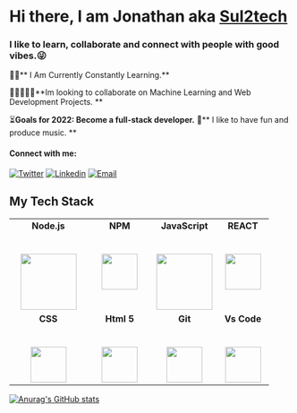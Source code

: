 # Hi there, I am Jonathan aka [Sul2tech](http://sul2tech.com "Sul2tech")

###  I like to learn, collaborate and connect with people with good vibes.😜



🐱‍🏍** I Am Currently Constantly Learning.**

👩🏽‍🤝‍👩🏻**Im looking to collaborate on Machine Learning and Web Development Projects. **

⏳**Goals for 2022: Become a full-stack developer.**
🎹** I like to have fun and produce music.
**
#### Connect with me:
[![Twitter](https://img.shields.io/badge/-Twitter-1ca0f1?style=flat&labelColor=1ca0f1&logo=twitter&logoColor=white&link=https://twitter.com/brennankbrown)](https://twitter.com/brennankbrown)
[![Linkedin](https://img.shields.io/badge/-LinkedIn-blue?style=flat&logo=Linkedin&logoColor=white&link=https://linkedin.com/in/brennankbrown/)](https://linkedin.com/in/brennankbrown/)
[![Email](https://img.shields.io/badge/-Email-c14438?style=flat&logo=Gmail&logoColor=white&link=mailto:mail@brennanbrown.ca)](mailto:mail@brennanbrown.ca)

## My Tech Stack
<table>
  <tbody>
    <tr valign="top">
      <td width="30%" align="center">
	      <span><strong>Node.js</strong></span><br><br><br>
        <img height="100px" src="https://upload.wikimedia.org/wikipedia/commons/thumb/d/d9/Node.js_logo.svg/640px-Node.js_logo.svg.png">
      </td>
      <td width="25%" align="center">
	      <span><strong>NPM</strong></span><br><br><br>
        <img height="64px" src="https://upload.wikimedia.org/wikipedia/commons/thumb/d/db/Npm-logo.svg/640px-Npm-logo.svg.png">
      </td>
      <td width="25%" align="center">
        <span><strong>JavaScript</strong></span><br><br><br>
        <img height="100px" src="https://upload.wikimedia.org/wikipedia/commons/thumb/9/99/Unofficial_JavaScript_logo_2.svg/640px-Unofficial_JavaScript_logo_2.svg.png">
      </td>
      <td width="25%" align="center">
        <span><strong>REACT</strong></span><br><br><br>
        <img height="64px" src="https://upload.wikimedia.org/wikipedia/commons/4/47/React.svg">
      </td>
     </tr>
    <tr valign="top">
      <td width="25%" align="center">
        <span><strong>CSS</strong></span><br><br><br>
        <img height="64px" src="https://cdn.svgporn.com/logos/css-3.svg">
      </td>
      <td width="25%" align="center">
        <span><strong>Html 5</strong></span><br><br><br>
        <img height="64px" src="https://cdn.svgporn.com/logos/html-5.svg">
      </td>
      <td width="25%" align="center">
        <span><strong>Git</strong></span><br><br><br>
        <img height="64px" src="https://cdn.svgporn.com/logos/git-icon.svg">
      </td>
      <td width="25%" align="center">
        <span><strong>Vs Code</strong></span><br><br><br>
        <img height="64px" src="https://cdn.svgporn.com/logos/visual-studio-code.svg">
      </td>
    </tr>
  </tbody>
</table>

[![Anurag's GitHub stats](https://github-readme-stats.vercel.app/api?username=jonathway)](https://github.com/anuraghazra/github-readme-stats)

